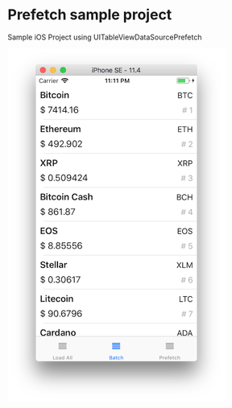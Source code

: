 # Prefetch sample project

Sample iOS Project using UITableViewDataSourcePrefetch

![screenshot](screenshot.png)
